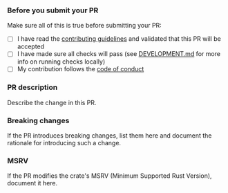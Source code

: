 ### Before you submit your PR

Make sure all of this is true before submitting your PR:

- [ ] I have read the [contributing guidelines](https://github.com/clechasseur/aoc_leaderbot/blob/main/CONTRIBUTING.md) and validated that this PR will be accepted
- [ ] I have made sure all checks will pass (see [DEVELOPMENT.md](https://github.com/clechasseur/aoc_leaderbot/blob/main/DEVELOPMENT.md) for more info on running checks locally)
- [ ] My contribution follows the [code of conduct](https://github.com/clechasseur/aoc_leaderbot/blob/main/CODE_OF_CONDUCT.md)

### PR description

Describe the change in this PR.

### Breaking changes

If the PR introduces breaking changes, list them here and document the rationale for introducing such a change.

### MSRV

If the PR modifies the crate's MSRV (Minimum Supported Rust Version), document it here.
